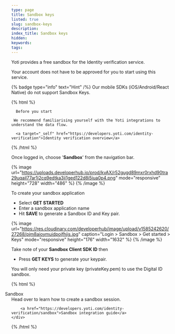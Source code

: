 ```yaml
---
type: page
title: Sandbox keys
listed: true
slug: sandbox-keys
description: 
index_title: Sandbox keys
hidden: 
keywords: 
tags: 
---
```


Yoti provides a free sandbox for the Identity verification service.

Your account does not have to be approved for you to start using this service.

{% badge type="info" text="Hint" /%} Our mobile SDKs (iOS/Android/React Native) do not support Sandbox Keys.

{% html %}
<div class="alert-BYS">

   <div class="alert-title" id="BYS">

      Before you start

   </div>

   <div class="alert-text" >

     We recommend familiarising yourself with the Yoti integrations to understand the data flow.

   </div>

   <div class="alert-links"> 

      <a target="_self" href="https://developers.yoti.com/identity-verification">Identity verification overview</a> 

   </div>

</div>
{% /html %}

Once logged in, choose '**Sandbox**' from the navigation bar.

{% image url="https://uploads.developerhub.io/prod/kvAX/r52gugd89mxr0rxhd90tra29uqail77ar1j2cq9edtka3ii1ged122d8i5iua0p4.png" mode="responsive" height="728" width="486" %}
{% /image %}

To create your sandbox application

- Select **GET STARTED**
- Enter a sandbox application name
- Hit **SAVE** to generate a Sandbox ID and Key pair.

{% image url="https://res.cloudinary.com/developerhub/image/upload/v1585242620/27268/pjm8aioymuidpojfhjis.jpg" caption="Login &gt; Sandbox &gt; Get started &gt; Keys" mode="responsive" height="176" width="1632" %}
{% /image %}

Take note of your **Sandbox Client SDK ID** then 

- Press **GET KEYS** to generate your keypair. 

You will only need your private key (privateKey.pem) to use the Digital ID sandbox.

{% html %}
<div class="alert-SAND">
    <div class="alert-title" id="SAND">
    <i _ngcontent-cvo-c21="" class="fas fa-external-link-alt" style="margin-left: -35px; margin-right: 15px"></i>  
      Sandbox
    </div>
    <div class="alert-text">
       Head over to learn how to create a sandbox session.
    </div>
    <div class="alert-links"> 

        <a href="https://developers.yoti.com/identity-verification/sandbox">Sandbox integration guide</a>
    </div>
</div>

</div>
{% /html %}